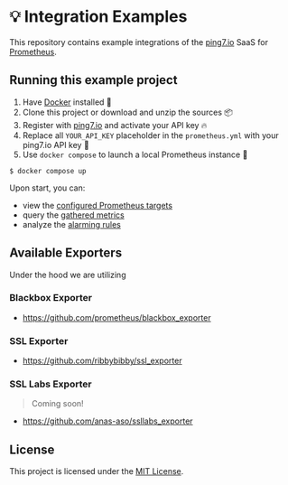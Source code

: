 # 💡 Integration Examples

This repository contains example integrations of the [ping7.io](https://ping7.io) SaaS for [Prometheus](https://prometheus.io/).

## Running this example project

1. Have [Docker](https://www.docker.com/products/docker-desktop) installed 🐳
1. Clone this project or download and unzip the sources 📦
1. Register with [ping7.io](https://ping7.io/signup) and activate your API key 🔥
1. Replace all `YOUR_API_KEY` placeholder in the `prometheus.yml` with your ping7.io API key 🔐
1. Use `docker compose` to launch a local Prometheus instance 🤖

```shell
$ docker compose up
```

Upon start, you can:

* view the [configured Prometheus targets](http://localhost:9090/targets)
* query the [gathered metrics](http://localhost:9090/graph?g0.expr=probe_success&g0.tab=1&g0.stacked=0&g0.show_exemplars=0&g0.range_input=1h)
* analyze the [alarming rules](http://localhost:9090/alerts)

## Available Exporters

Under the hood we are utilizing

### Blackbox Exporter

* https://github.com/prometheus/blackbox_exporter

### SSL Exporter

* https://github.com/ribbybibby/ssl_exporter

### SSL Labs Exporter

> Coming soon!

* https://github.com/anas-aso/ssllabs_exporter


## License

This project is licensed under the [MIT License](LICENSE).
